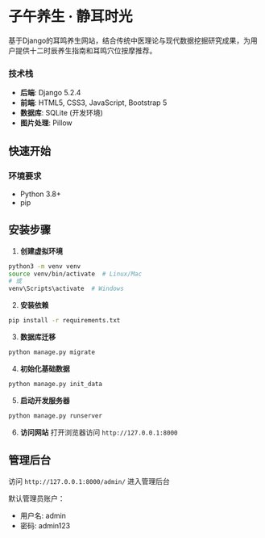 # 子午养生 · 静耳时光

基于Django的耳鸣养生网站，结合传统中医理论与现代数据挖掘研究成果，为用户提供十二时辰养生指南和耳鸣穴位按摩推荐。

### 技术栈
- **后端**: Django 5.2.4
- **前端**: HTML5, CSS3, JavaScript, Bootstrap 5
- **数据库**: SQLite (开发环境)
- **图片处理**: Pillow

## 快速开始

### 环境要求
- Python 3.8+
- pip

## 安装步骤

1. **创建虚拟环境**
```bash
python3 -m venv venv
source venv/bin/activate  # Linux/Mac
# 或
venv\Scripts\activate  # Windows
```

2. **安装依赖**
```bash
pip install -r requirements.txt
```

3. **数据库迁移**
```bash
python manage.py migrate
```

4. **初始化基础数据**
```bash
python manage.py init_data
```

5. **启动开发服务器**
```bash
python manage.py runserver
```

6. **访问网站**
打开浏览器访问 `http://127.0.0.1:8000`



## 管理后台
访问 `http://127.0.0.1:8000/admin/` 进入管理后台

默认管理员账户：
- 用户名: admin
- 密码: admin123